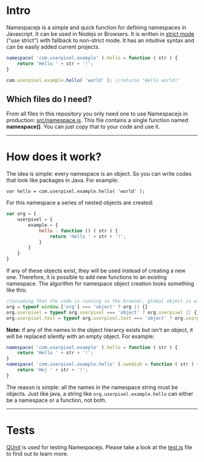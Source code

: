 Intro
=====

Namespacejs is a simple and quick function for defining namespaces in Javascript. It can be used in Nodejs or Browsers.
It is written in [strict mode][2] ("use strict") with fallback to non-strict mode. It has an intuitive syntax and can
be easily added current projects.

[2]: https://developer.mozilla.org/en-US/docs/JavaScript/Reference/Functions_and_function_scope/Strict_mode

```Javascript
namespace( 'com.userpixel.example' ).hello = function ( str ) {
    return 'Hello ' + str + '!';
}

com.userpixel.example.hello( 'world' ); //returns 'Hello world!'
```

## Which files do I need?

From all files in this repository you only need one to use Namespacejs in production: [src/namespace.js](hanifbbz/namespacejs/src/namespace.js).
This file contains a single function named **namespace()**. You can just copy that to your code and use it.

***

How does it work?
=================

The idea is simple: every namespace is an object. So you can write codes that look like packages in Java. For example:

    var hello = com.userpixel.example.hello( 'world' );

For this namespace a series of nested objects are created:

```Javascript
var org = {
    userpixel = {
        example = {
            hello : function () ( str ) {
                return 'Hello ' + str + '!';
            }
        }
    }
}
```

If any of these objects exist, they will be used instead of creating a new one. Therefore, it is possible to add new
functions to an existing namespace. The algorithm for namespace object creation looks something like this:

```Javascript
//assuming that the code is running in the browser, global object is window
org = typeof window.['org'] === 'object' ? org || {}
org.userpixel = typeof org.userpixel === 'object' ? org.userpixel || {}
org.userpisel.test = typeof org.userpixel.test === 'object' ? org.userpixel.test || {}
```
**Note:** if any of the names in the object hierarcy exists but isn't an object, it will be replaced silently with an empty object.
For example:

```Javascript
namespace( 'com.userpixel.example' ).hello = function ( str ) {
    return 'Hello ' + str + '!';
}
namespace( 'com.userpixel.example.hello' ).swedish = function ( str ) {
    return 'Hej ' + str + '!';
}
```
The reason is simple: all the names in the namespace string must be objects. Just like java, a string like
`org.userpixel.example.hello` can either be a namespace or a function, not both.

***

Tests
=====

[QUnit](http://www.qunit.com) is used for testing Namespacejs. Please take a look at the [test.js](hanifbbz/namespacejs/test/test.js) file to find out to learn more.